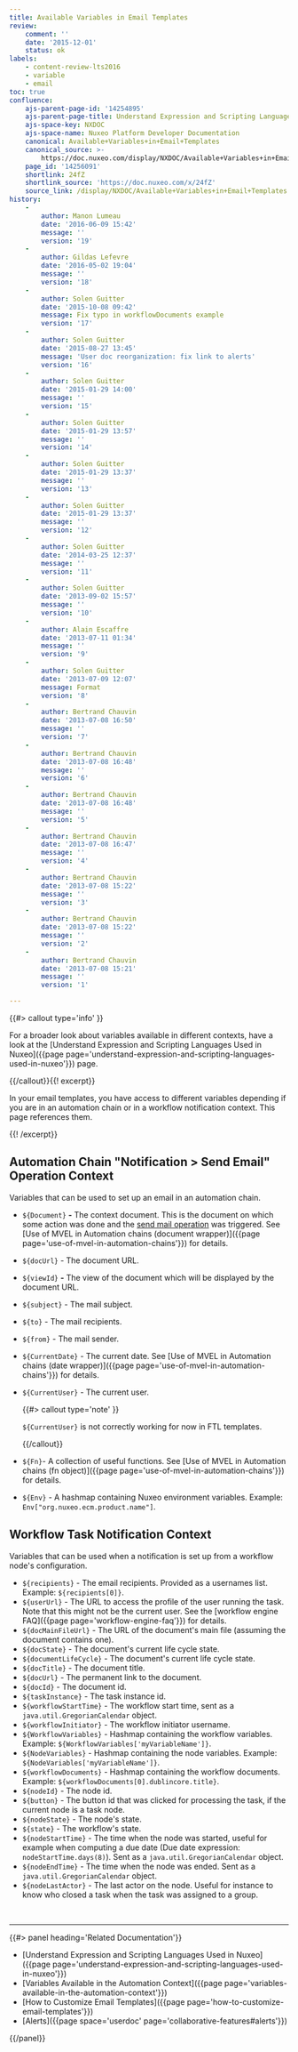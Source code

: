 ```yaml
---
title: Available Variables in Email Templates
review:
    comment: ''
    date: '2015-12-01'
    status: ok
labels:
    - content-review-lts2016
    - variable
    - email
toc: true
confluence:
    ajs-parent-page-id: '14254895'
    ajs-parent-page-title: Understand Expression and Scripting Languages Used in Nuxeo
    ajs-space-key: NXDOC
    ajs-space-name: Nuxeo Platform Developer Documentation
    canonical: Available+Variables+in+Email+Templates
    canonical_source: >-
        https://doc.nuxeo.com/display/NXDOC/Available+Variables+in+Email+Templates
    page_id: '14256091'
    shortlink: 24fZ
    shortlink_source: 'https://doc.nuxeo.com/x/24fZ'
    source_link: /display/NXDOC/Available+Variables+in+Email+Templates
history:
    - 
        author: Manon Lumeau
        date: '2016-06-09 15:42'
        message: ''
        version: '19'
    - 
        author: Gildas Lefevre
        date: '2016-05-02 19:04'
        message: ''
        version: '18'
    - 
        author: Solen Guitter
        date: '2015-10-08 09:42'
        message: Fix typo in workflowDocuments example
        version: '17'
    - 
        author: Solen Guitter
        date: '2015-08-27 13:45'
        message: 'User doc reorganization: fix link to alerts'
        version: '16'
    - 
        author: Solen Guitter
        date: '2015-01-29 14:00'
        message: ''
        version: '15'
    - 
        author: Solen Guitter
        date: '2015-01-29 13:57'
        message: ''
        version: '14'
    - 
        author: Solen Guitter
        date: '2015-01-29 13:37'
        message: ''
        version: '13'
    - 
        author: Solen Guitter
        date: '2015-01-29 13:37'
        message: ''
        version: '12'
    - 
        author: Solen Guitter
        date: '2014-03-25 12:37'
        message: ''
        version: '11'
    - 
        author: Solen Guitter
        date: '2013-09-02 15:57'
        message: ''
        version: '10'
    - 
        author: Alain Escaffre
        date: '2013-07-11 01:34'
        message: ''
        version: '9'
    - 
        author: Solen Guitter
        date: '2013-07-09 12:07'
        message: Format
        version: '8'
    - 
        author: Bertrand Chauvin
        date: '2013-07-08 16:50'
        message: ''
        version: '7'
    - 
        author: Bertrand Chauvin
        date: '2013-07-08 16:48'
        message: ''
        version: '6'
    - 
        author: Bertrand Chauvin
        date: '2013-07-08 16:48'
        message: ''
        version: '5'
    - 
        author: Bertrand Chauvin
        date: '2013-07-08 16:47'
        message: ''
        version: '4'
    - 
        author: Bertrand Chauvin
        date: '2013-07-08 15:22'
        message: ''
        version: '3'
    - 
        author: Bertrand Chauvin
        date: '2013-07-08 15:22'
        message: ''
        version: '2'
    - 
        author: Bertrand Chauvin
        date: '2013-07-08 15:21'
        message: ''
        version: '1'

---
```

{{#> callout type='info' }}

For a broader look about variables available in different contexts, have a look at the [Understand Expression and Scripting Languages Used in Nuxeo]({{page page='understand-expression-and-scripting-languages-used-in-nuxeo'}}) page.

{{/callout}}{{! excerpt}}

In your email templates, you have access to different variables depending if you are in an automation chain or in a workflow notification context. This page references them.

{{! /excerpt}}

## Automation Chain "Notification > Send Email" Operation Context

Variables that can be used to set up an email in an automation chain.

*   `${Document}` **-** The context document. This is the document on which some action was done and the [send mail operation](http://explorer.nuxeo.org/nuxeo/site/distribution/current/viewOperation/Document.Mail) was triggered. See [Use of MVEL in Automation chains (document wrapper)]({{page page='use-of-mvel-in-automation-chains'}}) for details.
*   `${docUrl}` - The document URL.
*   `${viewId}` **-** The view of the document which will be displayed by the document URL.
*   `${subject}` - The mail subject.
*   `${to}` - The mail recipients.
*   `${from}` - The mail sender.
*   `${CurrentDate}` - The current date. See [Use of MVEL in Automation chains (date wrapper)]({{page page='use-of-mvel-in-automation-chains'}}) for details.
*   `${CurrentUser}` - The current user.

    {{#> callout type='note' }}

    `${CurrentUser}` is not correctly working for now in FTL templates.

    {{/callout}}
*   `${Fn}`- A collection of useful functions. See [Use of MVEL in Automation chains (fn object)]({{page page='use-of-mvel-in-automation-chains'}}) for details.
*   `${Env}` - A hashmap containing Nuxeo environment variables. Example: `Env["org.nuxeo.ecm.product.name"]`.

## Workflow Task Notification Context

Variables that can be used when a notification is set up from a workflow node's configuration.

*   `${recipients}` - The email recipients. Provided as a usernames list. Example: `${recipients[0]}`.
*   `${userUrl}` - The URL to access the profile of the user running the task. Note that this might not be the current user. See the [workflow engine FAQ]({{page page='workflow-engine-faq'}}) for details.
*   `${docMainFileUrl}` - The URL of the document's main file (assuming the document contains one).
*   `${docState}` - The document's current life cycle state.
*   `${documentLifeCycle}` - The document's current life cycle state.
*   `${docTitle}` - The document title.
*   `${docUrl}` - The permanent link to the document.
*   `${docId}` - The document id.
*   `${taskInstance}` - The task instance id.
*   `${workflowStartTime}` - The workflow start time, sent as a `java.util.GregorianCalendar` object.
*   `${workflowInitiator}` - The workflow initiator username.
*   `${WorkflowVariables}` - Hashmap containing the workflow variables. Example: `${WorkflowVariables['myVariableName']}`.
*   `${NodeVariables}` - Hashmap containing the node variables. Example: `${NodeVariables['myVariableName']}`.
*   `${workflowDocuments}` - Hashmap containing the workflow documents. Example: `${workflowDocuments[0].dublincore.title}`.
*   `${nodeId}` - The node id.
*   `${button}` - The button id that was clicked for processing the task, if the current node is a task node.
*   `${nodeState}` - The node's state.
*   `${state}` - The workflow's state.
*   `${nodeStartTime}` - The time when the node was started, useful for example when computing a due date (Due date expression: `nodeStartTime.days(8)`). Sent as a `java.util.GregorianCalendar` object.
*   `${nodeEndTime}` - The time when the node was ended. Sent as a `java.util.GregorianCalendar` object.
*   `${nodeLastActor}` - The last actor on the node. Useful for instance to know who closed a task when the task was assigned to a group.

&nbsp;

* * *

<div class="row" data-equalizer data-equalize-on="medium"><div class="column medium-6">{{#> panel heading='Related Documentation'}}

*   [Understand Expression and Scripting Languages Used in Nuxeo]({{page page='understand-expression-and-scripting-languages-used-in-nuxeo'}})
*   [Variables Available in the Automation Context]({{page page='variables-available-in-the-automation-context'}})
*   [How to Customize Email Templates]({{page page='how-to-customize-email-templates'}})
*   [Alerts]({{page space='userdoc' page='collaborative-features#alerts'}})

{{/panel}}</div><div class="column medium-6">

&nbsp;

</div></div>